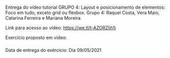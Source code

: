 Entrega do vídeo tutorial GRUPO 4: Layout e posicionamento de elementos: Foco em tudo, exceto grid ou flexbox.
Grupo 4: Raquel Costa, Vera Maio, Catarina Ferreira e Mariana Moreira

Link para acesso ao vídeo: https://we.tl/t-AZORZlih1j

Exercício proposto em vídeo: 
###


Data de entrega do exércicio: Dia 09/05/2021
